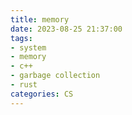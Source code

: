 ```yaml
---
title: memory
date: 2023-08-25 21:37:00
tags:
- system
- memory
- c++
- garbage collection
- rust
categories: CS
---
```

